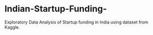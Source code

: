 # Indian-Startup-Funding-
Exploratory Data Analysis of Startup funding in India using dataset from Kaggle.
